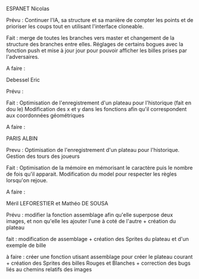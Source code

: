 ESPANET Nicolas

Prévu :
Continuer l'IA, sa structure et sa manière de compter les points et de prioriser les coups tout en utilisant l'interface cloneable.

Fait : merge de toutes les branches vers master et changement de la structure des branches entre elles. Réglages de certains bogues avec la fonction push et mise à jour jour pour pouvoir afficher les billes prises par l'adversaires.

A faire :


Debessel Eric

Prévu :

Fait : Optimisation de l'enregistrement d'un plateau pour l'historique (fait en dou le)
Modification des x et y dans les fonctions afin qu'il correspondent aux coordonnées géométriques

A faire :


PARIS ALBIN 

Prevu : 
Optimisation de l'enregistrement d'un plateau pour l'historique. 
Gestion des tours des joueurs

Fait : Optimisation de la mémoire en mémorisant le caractère puis le nombre de fois qu'il apparait.
Modification du model pour respecter les règles lorsqu'on rejoue.

A faire :

Méril LEFORESTIER et Mathéo DE SOUSA 

Prévu : modifier la fonction assemblage afin qu'elle superpose deux images, et non qu'elle les ajouter l'une à coté de l'autre + création du plateau

fait : modification de assemblage + création des Sprites du plateau et d'un exemple de bille

à faire : créer une fonction utisant assemblage pour créer le plateau courant + création des Sprites des billes Rouges et Blanches + correction des bugs liés au chemins relatifs des images